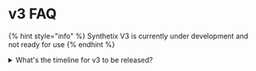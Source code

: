 # v3 FAQ

{% hint style="info" %}
Synthetix V3 is currently under development and not ready for use
{% endhint %}

<details>

<summary>What's the timeline for v3 to be released?</summary>

The v3 release will happen progressively in stages over the first half of 2023. The core functionality of Synthetix v3 [has been released to mainnet](https://mirror.xyz/noahlitvin.eth/ZkqFOBsJP4WX-pDmVVWEJhB2dPoWED\_6QqcriKULcME), but there are further releases required before v3 is complete and ready for use.

The next milestone for v3 is the release of the Spot Market (SIP-317)

</details>
